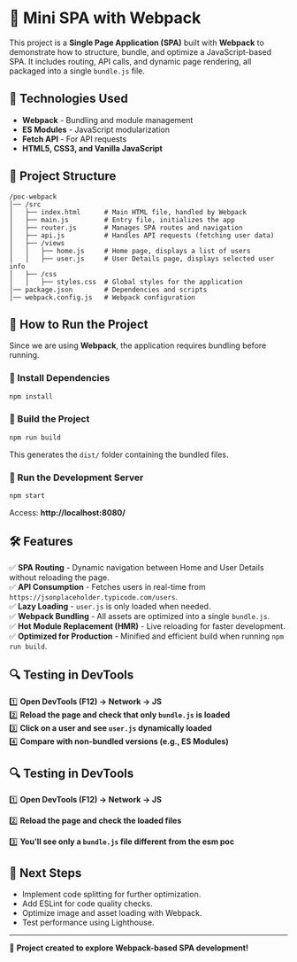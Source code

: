 # 🚀 Mini SPA with Webpack

This project is a **Single Page Application (SPA)** built with **Webpack** to demonstrate how to structure, bundle, and optimize a JavaScript-based SPA. It includes routing, API calls, and dynamic page rendering, all packaged into a single `bundle.js` file.

## 📌 Technologies Used

- **Webpack** - Bundling and module management
- **ES Modules** - JavaScript modularization
- **Fetch API** - For API requests
- **HTML5, CSS3, and Vanilla JavaScript**

## 📁 Project Structure

```
/poc-webpack
│── /src
│   ├── index.html      # Main HTML file, handled by Webpack
│   ├── main.js         # Entry file, initializes the app
│   ├── router.js       # Manages SPA routes and navigation
│   ├── api.js          # Handles API requests (fetching user data)
│   ├── /views
│   │   ├── home.js     # Home page, displays a list of users
│   │   ├── user.js     # User Details page, displays selected user info
│   ├── /css
│   │   ├── styles.css  # Global styles for the application
│── package.json        # Dependencies and scripts
│── webpack.config.js   # Webpack configuration
```

## 🚀 How to Run the Project

Since we are using **Webpack**, the application requires bundling before running.

### 🔹 Install Dependencies

```sh
npm install
```

### 🔹 Build the Project

```sh
npm run build
```

This generates the `dist/` folder containing the bundled files.

### 🔹 Run the Development Server

```sh
npm start
```

Access: **http://localhost:8080/**

## 🛠 Features

✅ **SPA Routing** - Dynamic navigation between Home and User Details without reloading the page.  
✅ **API Consumption** - Fetches users in real-time from `https://jsonplaceholder.typicode.com/users`.  
✅ **Lazy Loading** - `user.js` is only loaded when needed.  
✅ **Webpack Bundling** - All assets are optimized into a single `bundle.js`.  
✅ **Hot Module Replacement (HMR)** - Live reloading for faster development.  
✅ **Optimized for Production** - Minified and efficient build when running `npm run build`.

## 🔍 Testing in DevTools

1️⃣ **Open DevTools (F12) → Network → JS**  
2️⃣ **Reload the page and check that only `bundle.js` is loaded**  
3️⃣ **Click on a user and see `user.js` dynamically loaded**  
4️⃣ **Compare with non-bundled versions (e.g., ES Modules)**

## 🔍 Testing in DevTools

1️⃣ **Open DevTools (F12) → Network → JS**

2️⃣ **Reload the page and check the loaded files**

3️⃣ **You'll see only a `bundle.js` file different from the esm poc**

## 📌 Next Steps

- Implement code splitting for further optimization.
- Add ESLint for code quality checks.
- Optimize image and asset loading with Webpack.
- Test performance using Lighthouse.

---

🚀 **Project created to explore Webpack-based SPA development!**
